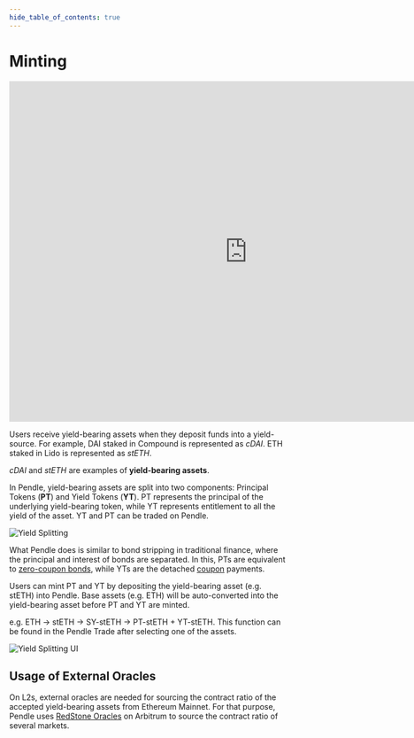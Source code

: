 ```yaml
---
hide_table_of_contents: true
---
```


# Minting

<iframe width="860" height="615" src="https://www.youtube.com/embed/oDZ3JAkcFeM" title="Chapter 3: What is Yield Tokenization" frameborder="0" allow="accelerometer; autoplay; clipboard-write; encrypted-media; gyroscope; picture-in-picture" allowfullscreen></iframe>

Users receive yield-bearing assets when they deposit funds into a yield-source. For example, DAI staked in Compound is represented as *cDAI*. ETH staked in Lido is represented as *stETH*. 

*cDAI* and *stETH* are examples of **yield-bearing assets**.

In Pendle, yield-bearing assets are split into two components: Principal Tokens (**PT**) and Yield Tokens (**YT**). PT represents the principal of the underlying yield-bearing token, while YT represents entitlement to all the yield of the asset. YT and PT can be traded on Pendle.

![Yield Splitting](/img/ProtocolMechanics/yield-splitting.png "Yield Splitting")

What Pendle does is similar to bond stripping in traditional finance, where the principal and interest of bonds are separated. In this, PTs are equivalent to [zero-coupon bonds](https://www.investopedia.com/terms/z/zero-couponbond.asp), while YTs are the detached [coupon](https://www.investopedia.com/terms/c/coupon.asp) payments.

Users can mint PT and YT by depositing the yield-bearing asset (e.g. stETH) into Pendle. Base assets (e.g. ETH) will be auto-converted into the yield-bearing asset before PT and YT are minted.

e.g. ETH → stETH → SY-stETH → PT-stETH + YT-stETH. This function can be found in the Pendle Trade after selecting one of the assets.

![Yield Splitting UI](/img/ProtocolMechanics/yield-splitting-ui.png "Yield Splitting UI")

## Usage of External Oracles

On L2s, external oracles are needed for sourcing the contract ratio of the accepted yield-bearing assets from Ethereum Mainnet. For that purpose, Pendle uses [RedStone Oracles](https://docs.redstone.finance/docs/smart-contract-devs/price-feeds) on Arbitrum to source the contract ratio of several markets. 
